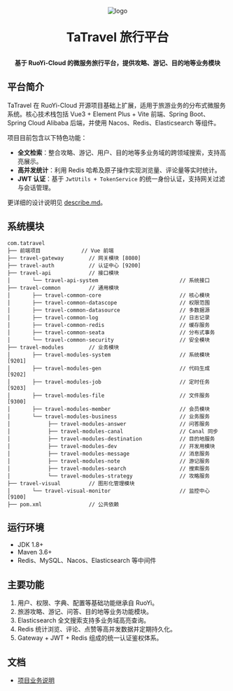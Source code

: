 <p align="center">
  <img alt="logo" src="https://oscimg.oschina.net/oscnet/up-b99b286755aef70355a7084753f89cdb7c9.png">
</p>
<h1 align="center" style="margin: 30px 0 30px; font-weight: bold;">TaTravel 旅行平台</h1>
<h4 align="center">基于 RuoYi-Cloud 的微服务旅行平台，提供攻略、游记、目的地等业务模块</h4>

## 平台简介

TaTravel 在 RuoYi-Cloud 开源项目基础上扩展，适用于旅游业务的分布式微服务系统。核心技术栈包括 Vue3 + Element Plus + Vite 前端、Spring Boot、Spring Cloud Alibaba 后端，并使用 Nacos、Redis、Elasticsearch 等组件。

项目目前包含以下特色功能：

- **全文检索**：整合攻略、游记、用户、目的地等多业务域的跨领域搜索，支持高亮展示。
- **高并发统计**：利用 Redis 哈希及原子操作实现浏览量、评论量等实时统计。
- **JWT 认证**：基于 `JwtUtils + TokenService` 的统一身份认证，支持网关过滤与会话管理。

更详细的设计说明见 [describe.md](describe.md)。

## 系统模块

```
com.tatravel
├── 前端项目             // Vue 前端
├── travel-gateway        // 网关模块 [8080]
├── travel-auth           // 认证中心 [9200]
├── travel-api            // 接口模块
│       └── travel-api-system                          // 系统接口
├── travel-common         // 通用模块
│       ├── travel-common-core                         // 核心模块
│       ├── travel-common-datascope                    // 权限范围
│       ├── travel-common-datasource                   // 多数据源
│       ├── travel-common-log                          // 日志记录
│       ├── travel-common-redis                        // 缓存服务
│       ├── travel-common-seata                        // 分布式事务
│       └── travel-common-security                     // 安全模块
├── travel-modules        // 业务模块
│       ├── travel-modules-system                      // 系统模块 [9201]
│       ├── travel-modules-gen                         // 代码生成 [9202]
│       ├── travel-modules-job                         // 定时任务 [9203]
│       ├── travel-modules-file                        // 文件服务 [9300]
│       ├── travel-modules-member                      // 会员模块
│       └── travel-modules-business                    // 业务服务
│            ├── travel-modules-answer                 // 问答服务
│            ├── travel-modules-canal                  // Canal 同步
│            ├── travel-modules-destination            // 目的地服务
│            ├── travel-modules-dev                    // 开发用模块
│            ├── travel-modules-message                // 消息服务
│            ├── travel-modules-note                   // 游记服务
│            ├── travel-modules-search                 // 搜索服务
│            └── travel-modules-strategy               // 攻略服务
├── travel-visual         // 图形化管理模块
│       └── travel-visual-monitor                      // 监控中心 [9100]
├── pom.xml               // 公共依赖
```

## 运行环境

- JDK 1.8+
- Maven 3.6+
- Redis、MySQL、Nacos、Elasticsearch 等中间件

## 主要功能

1. 用户、权限、字典、配置等基础功能继承自 RuoYi。
2. 旅游攻略、游记、问答、目的地等业务功能模块。
3. Elasticsearch 全文搜索支持多业务域高亮查询。
4. Redis 统计浏览、评论、点赞等高并发数据并定期持久化。
5. Gateway + JWT + Redis 组成的统一认证鉴权体系。

## 文档

- [项目业务说明](describe.md)
